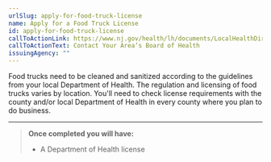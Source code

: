 ```yaml
---
urlSlug: apply-for-food-truck-license
name: Apply for a Food Truck License
id: apply-for-food-truck-license
callToActionLink: https://www.nj.gov/health/lh/documents/LocalHealthDirectory.pdf
callToActionText: Contact Your Area’s Board of Health
issuingAgency: ""
---
```


Food trucks need to be cleaned and sanitized according to the guidelines from your local Department of Health. The regulation and licensing of food trucks varies by location. You'll need to check license requirements with the county and/or local Department of Health in every county where you plan to do business.

---

> **Once completed you will have:**
>
> - A Department of Health license
